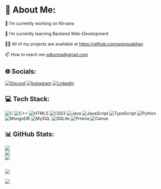 # 💫 About Me:
🔭 I’m currently working on Nirvana<br><br>🌱 I’m currently learning Backend Web-Development<br><br>👨‍💻 All of my projects are available at https://github.com/areyouabhay<br><br>📫 How to reach me xdkxrma@gmail.com


## 🌐 Socials:
[![Discord](https://img.shields.io/badge/Discord-%237289DA.svg?logo=discord&logoColor=white)](https://discord.gg/9bWCU6VPEM) [![Instagram](https://img.shields.io/badge/Instagram-%23E4405F.svg?logo=Instagram&logoColor=white)](https://instagram.com/areyouabhay) [![LinkedIn](https://img.shields.io/badge/LinkedIn-%230077B5.svg?logo=linkedin&logoColor=white)](https://linkedin.com/in/areyouabhay) 

## 💻 Tech Stack:
![C](https://img.shields.io/badge/c-%2300599C.svg?style=for-the-badge&logo=c&logoColor=white) ![C++](https://img.shields.io/badge/c++-%2300599C.svg?style=for-the-badge&logo=c%2B%2B&logoColor=white) ![HTML5](https://img.shields.io/badge/html5-%23E34F26.svg?style=for-the-badge&logo=html5&logoColor=white) ![CSS3](https://img.shields.io/badge/css3-%231572B6.svg?style=for-the-badge&logo=css3&logoColor=white) ![Java](https://img.shields.io/badge/java-%23ED8B00.svg?style=for-the-badge&logo=openjdk&logoColor=white) ![JavaScript](https://img.shields.io/badge/javascript-%23323330.svg?style=for-the-badge&logo=javascript&logoColor=%23F7DF1E) ![TypeScript](https://img.shields.io/badge/typescript-%23007ACC.svg?style=for-the-badge&logo=typescript&logoColor=white) ![Python](https://img.shields.io/badge/python-3670A0?style=for-the-badge&logo=python&logoColor=ffdd54) ![MongoDB](https://img.shields.io/badge/MongoDB-%234ea94b.svg?style=for-the-badge&logo=mongodb&logoColor=white) ![MySQL](https://img.shields.io/badge/mysql-4479A1.svg?style=for-the-badge&logo=mysql&logoColor=white) ![SQLite](https://img.shields.io/badge/sqlite-%2307405e.svg?style=for-the-badge&logo=sqlite&logoColor=white) ![Prisma](https://img.shields.io/badge/Prisma-3982CE?style=for-the-badge&logo=Prisma&logoColor=white) ![Canva](https://img.shields.io/badge/Canva-%2300C4CC.svg?style=for-the-badge&logo=Canva&logoColor=white)
## 📊 GitHub Stats:
![](https://github-readme-stats.vercel.app/api?username=areyouabhay&theme=dark&hide_border=false&include_all_commits=true&count_private=true)<br/>
![](https://github-readme-streak-stats.herokuapp.com/?user=areyouabhay&theme=dark&hide_border=false)<br/>
![](https://github-readme-stats.vercel.app/api/top-langs/?username=areyouabhay&theme=dark&hide_border=false&include_all_commits=true&count_private=true&layout=compact)

![](https://quotes-github-readme.vercel.app/api?type=horizontal&theme=radical)
---
[![](https://visitcount.itsvg.in/api?id=areyouabhay&icon=0&color=0)](https://visitcount.itsvg.in)

<!-- Proudly created with GPRM ( https://gprm.itsvg.in ) -->
